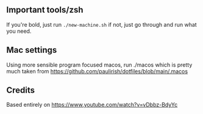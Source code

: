 ## Important tools/zsh
If you're bold, just run `./new-machine.sh` if not, just go through and run what you need.

## Mac settings
Using more sensible program focused macos, run ./macos which is pretty much taken from https://github.com/paulirish/dotfiles/blob/main/.macos

## Credits
Based entirely on
https://www.youtube.com/watch?v=vDbbz-BdyYc
